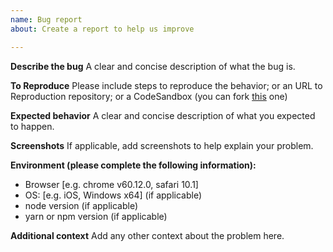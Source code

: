 ```yaml
---
name: Bug report
about: Create a report to help us improve

---
```


**Describe the bug**
A clear and concise description of what the bug is.

**To Reproduce**
Please include steps to reproduce the behavior;
or an URL to Reproduction repository; 
or a CodeSandbox (you can fork [this](https://codesandbox.io/s/842m620yv0) one)

**Expected behavior**
A clear and concise description of what you expected to happen.

**Screenshots**
If applicable, add screenshots to help explain your problem.

**Environment (please complete the following information):**
 - Browser [e.g. chrome v60.12.0, safari 10.1]
 - OS: [e.g. iOS, Windows x64] (if applicable)
 - node version (if applicable)
 - yarn or npm version (if applicable)


**Additional context**
Add any other context about the problem here.
